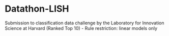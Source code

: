 # Datathon-LISH
Submission to classification data challenge by the Laboratory for Innovation Science at Harvard (Ranked Top 10) - Rule restriction: linear models only
